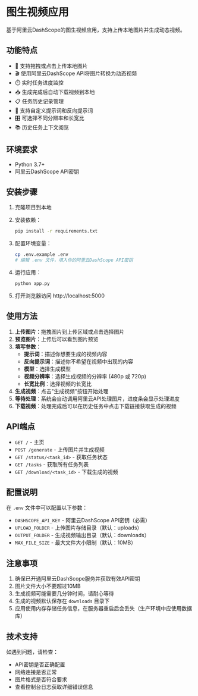 # 图生视频应用

基于阿里云DashScope的图生视频应用，支持上传本地图片并生成动态视频。

## 功能特点

- 📸 支持拖拽或点击上传本地图片
- 🎬 使用阿里云DashScope API将图片转换为动态视频
- ⏱️ 实时任务进度监控
- 📥 生成完成后自动下载视频到本地
- 📋 任务历史记录管理
- 💬 支持自定义提示词和反向提示词
- 🎛️ 可选择不同分辨率和长宽比
- 📚 历史任务上下文阅览

## 环境要求

- Python 3.7+
- 阿里云DashScope API密钥

## 安装步骤

1. 克隆项目到本地
2. 安装依赖：
   ```bash
   pip install -r requirements.txt
   ```

3. 配置环境变量：
   ```bash
   cp .env.example .env
   # 编辑 .env 文件，填入你的阿里云DashScope API密钥
   ```

4. 运行应用：
   ```bash
   python app.py
   ```

5. 打开浏览器访问 http://localhost:5000

## 使用方法

1. **上传图片**：拖拽图片到上传区域或点击选择图片
2. **预览图片**：上传后可以看到图片预览
3. **填写参数**：
   - **提示词**：描述你想要生成的视频内容
   - **反向提示词**：描述你不希望在视频中出现的内容
   - **模型**：选择生成模型
   - **视频分辨率**：选择生成视频的分辨率 (480p 或 720p)
   - **长宽比例**：选择视频的长宽比
4. **生成视频**：点击"生成视频"按钮开始处理
5. **等待处理**：系统会自动调用阿里云API处理图片，进度条会显示处理进度
6. **下载视频**：处理完成后可以在历史任务中点击下载链接获取生成的视频

## API端点

- `GET /` - 主页
- `POST /generate` - 上传图片并生成视频
- `GET /status/<task_id>` - 获取任务状态
- `GET /tasks` - 获取所有任务列表
- `GET /download/<task_id>` - 下载生成的视频

## 配置说明

在 `.env` 文件中可以配置以下参数：

- `DASHSCOPE_API_KEY` - 阿里云DashScope API密钥（必需）
- `UPLOAD_FOLDER` - 上传图片存储目录（默认：uploads）
- `OUTPUT_FOLDER` - 生成视频输出目录（默认：downloads）
- `MAX_FILE_SIZE` - 最大文件大小限制（默认：10MB）

## 注意事项

1. 确保已开通阿里云DashScope服务并获取有效API密钥
2. 图片文件大小不要超过10MB
3. 生成视频可能需要几分钟时间，请耐心等待
4. 生成的视频默认保存在 `downloads` 目录下
5. 应用使用内存存储任务信息，在服务器重启后会丢失（生产环境中应使用数据库）

## 技术支持

如遇到问题，请检查：
- API密钥是否正确配置
- 网络连接是否正常
- 图片格式是否符合要求
- 查看控制台日志获取详细错误信息
